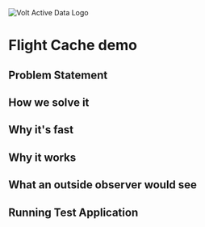 <img title="Volt Active Data" alt="Volt Active Data Logo" src="http://52.210.27.140:8090/voltdb-awswrangler-servlet/VoltActiveData.png?repo=voltdb-nwaysettlement">


# Flight Cache demo #

## Problem Statement ##


## How we solve it ##


## Why it's fast ##


## Why it works ##


## What an outside observer would see ##



## Running Test Application

